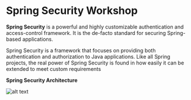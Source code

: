 # Spring Security Workshop

**Spring Security** is a powerful and highly customizable authentication and access-control framework. It is the de-facto standard for securing Spring-based applications.

Spring Security is a framework that focuses on providing both authentication and authorization to Java applications. Like all Spring projects, the real power of Spring Security is found in how easily it can be extended to meet custom requirements

**Spring Security Architecture**

![alt text]([https://github.com/[username]/[reponame]/blob/[branch]/image.jpg](https://www.javainuse.com/static/series-2-2-min.jpg)https://www.javainuse.com/static/series-2-2-min.jpg?raw=true)
